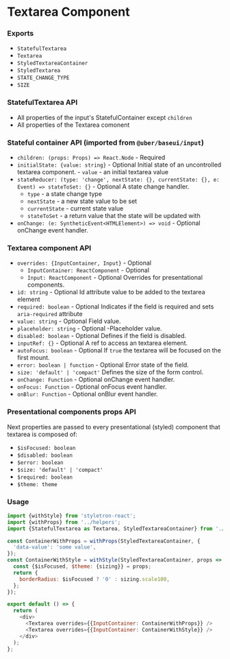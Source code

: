 # Textarea Component

### Exports

* `StatefulTextarea`
* `Textarea`
* `StyledTextareaContainer`
* `StyledTextarea`
* `STATE_CHANGE_TYPE`
* `SIZE`

### StatefulTextarea API

* All properties of the input's StatefulContainer except `children`
* All properties of the Textarea comonent

### Stateful container API (imported from `@uber/baseui/input`)

* `children: (props: Props) => React.Node` - Required
* `initialState: {value: string}` - Optional
  Initial state of an uncontrolled textarea component. - `value` - an initial textarea value
* `stateReducer: (type: 'change', nextState: {}, currentState: {}, e: Event) => stateToSet: {}` - Optional
  A state change handler.
  * `type` - a state change type
  * `nextState` - a new state value to be set
  * `currentState` - current state value
  * `stateToSet` - a return value that the state will be updated with
* `onChange: (e: SyntheticEvent<HTMLElement>) => void` - Optional
  onChange event handler.

### Textarea component API

* `overrides: {InputContainer, Input}` - Optional
  * `InputContainer: ReactComponent` - Optional
  * `Input: ReactComponent` - Optional
    Overrides for presentational components.
* `id: string` - Optional
  Id attribute value to be added to the textarea element
* `required: boolean` - Optional
  Indicates if the field is required and sets `aria-required` attribute
* `value: string` - Optional
  Field value.
* `placeholder: string` - Optional
  -Placeholder value.
* `disabled: boolean` - Optional
  Defines if the field is disabled.
* `inputRef: {}` - Optional
  A ref to access an textarea element.
* `autoFocus: boolean` - Optional
  If `true` the textarea will be focused on the first mount.
* `error: boolean | function` - Optional
  Error state of the field.
* `size: 'default' | 'compact'`
  Defines the size of the form control.
* `onChange: Function` - Optional
  onChange event handler.
* `onFocus: Function` - Optional
  onFocus event handler.
* `onBlur: Function` - Optional
  onBlur event handler.

### Presentational components props API

Next properties are passed to every presentational (styled) component that textarea is composed of:

* `$isFocused: boolean`
* `$disabled: boolean`
* `$error: boolean`
* `$size: 'default' | 'compact'`
* `$required: boolean`
* `$theme: theme`

### Usage

```javascript
import {withStyle} from 'styletron-react';
import {withProps} from '../helpers';
import {StatefulTextarea as Textarea, StyledTextareaContainer} from './index';

const ContainerWithProps = withProps(StyledTextareaContainer, {
  'data-value': 'some value',
});
const ContainerWithStyle = withStyle(StyledTextareaContainer, props => {
  const {$isFocused, $theme: {sizing}} = props;
  return {
    borderRadius: $isFocused ? '0' : sizing.scale100,
  };
});

export default () => {
  return (
    <div>
      <Textarea overrides={{InputContainer: ContainerWithProps}} />
      <Textarea overrides={{InputContainer: ContainerWithStyle}} />
    </div>
  );
};
```
